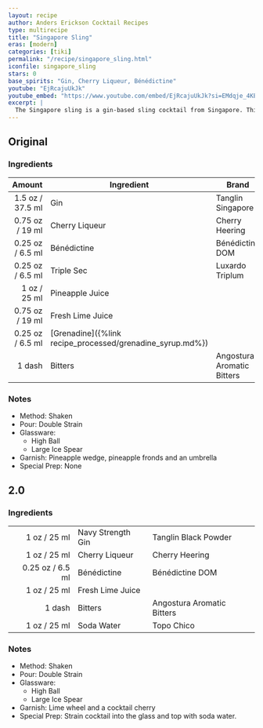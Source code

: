 ```yaml
---
layout: recipe
author: Anders Erickson Cocktail Recipes
type: multirecipe
title: "Singapore Sling"
eras: [modern]
categories: [tiki]
permalink: "/recipe/singapore_sling.html"
iconfile: singapore_sling
stars: 0
base_spirits: "Gin, Cherry Liqueur, Bénédictine"
youtube: "EjRcajuUkJk"
youtube_embed: "https://www.youtube.com/embed/EjRcajuUkJk?si=EMdqje_4KECcUOJA"
excerpt: |
  The Singapore sling is a gin-based sling cocktail from Singapore. This long drink was reputed to have been developed in 1915 by Ngiam Tong Boon, a bartender at the Long Bar in Raffles Hotel, Singapore.
---
```


<div class="subrecipe" markdown="1">

## Original

### Ingredients

|  Amount | Ingredient                                      | Brand                      |
| ------: | ----------------------------------------------- | -------------------------- |
|  1.5 oz / 37.5 ml | Gin                                             | Tanglin Singapore          |
| 0.75 oz / 19 ml | Cherry Liqueur                                  | Cherry Heering             |
| 0.25 oz / 6.5 ml | Bénédictine                                     | Bénédictine DOM            |
| 0.25 oz / 6.5 ml | Triple Sec                                      | Luxardo Triplum            |
|    1 oz / 25 ml | Pineapple Juice                                 |                            |
| 0.75 oz / 19 ml | Fresh Lime Juice                                |                            |
| 0.25 oz / 6.5 ml | [Grenadine]({%link recipe_processed/grenadine_syrup.md%}) |                            |
|  1 dash | Bitters                                         | Angostura Aromatic Bitters |

### Notes

- Method: Shaken
- Pour: Double Strain
- Glassware:
  - High Ball
  - Large Ice Spear
- Garnish: Pineapple wedge, pineapple fronds and an umbrella
- Special Prep: None

</div>
<div class="subrecipe" markdown="1">

## 2.0

### Ingredients

|         |                   |                            |
| ------: | ----------------- | -------------------------- |
|    1 oz / 25 ml | Navy Strength Gin | Tanglin Black Powder       |
|    1 oz / 25 ml | Cherry Liqueur    | Cherry Heering             |
| 0.25 oz / 6.5 ml | Bénédictine       | Bénédictine DOM            |
|    1 oz / 25 ml | Fresh Lime Juice  |                            |
|  1 dash | Bitters           | Angostura Aromatic Bitters |
|    1 oz / 25 ml | Soda Water        | Topo Chico                 |

### Notes

- Method: Shaken
- Pour: Double Strain
- Glassware:
  - High Ball
  - Large Ice Spear
- Garnish: Lime wheel and a cocktail cherry
- Special Prep: Strain cocktail into the glass and top with soda water.

</div>
